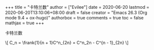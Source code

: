 +++
title = "卡特兰数"
author = ["Evilee"]
date = 2020-06-20
lastmod = 2020-06-20T13:10:06+08:00
draft = false
creator = "Emacs 26.3 (Org mode 9.4 + ox-hugo)"
authorbox = true
comments = true
toc = false
mathjax = true
+++

卡特兰数
<!--more-->

\\[ C\_n = \frank{1}{n + 1}C^n\_{2n} = C^n\_2n - C^{n - 1}\_{2n} \\]
